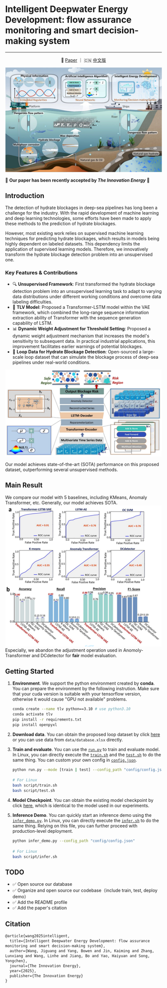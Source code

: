 # Intelligent Deepwater Energy Development: flow assurance monitoring and smart decision-making system
---
<p align="center">
 📑 <a  href="https://www.the-innovation.org/article/doi/10.59717/j.xinn-energy.2025.100081" target="_blank">Paper</a> ｜ 🇨🇳 <a  href="https://github.com/IDED-TLV/IDED-TLV/blob/main/README_zh.md">中文版</a> 
<p>

![](asset/overview.png)

🎉 **Our paper has been recently accepted by _The Innovation Energy_** 🎉

## Introduction

The detection of hydrate blockages in deep-sea pipelines has long been a challenge for the industry. With the rapid development of machine learning and deep learning technologies, some efforts have been made to apply these methods to the prediction of hydrate blockages. 

However, most existing work relies on supervised machine learning techniques for predicting hydrate blockages, which results in models being highly dependent on labeled datasets. This dependency limits the application of supervised learning models. Therefore, we innovatively transform the hydrate blockage detection problem into an unsupervised one.


### Key Features & Contributions
- 🔍 **Unsupervised Framework**: First transformed the hydrate blockage detection problem into an unsupervised learning task to adapt to varying data distributions under different working conditions and overcome data labeling difficulties.
- 🧠 **TLV Model**: Proposed a Transformer-LSTM model within the VAE framework, which combined the long-range sequence information extraction ability of Transformer with the sequence generation capability of LSTM.
- 📊 **Dynamic Weight Adjustment for Threshold Setting**: Proposed a dynamic weight adjustment mechanism that increases the model's sensitivity to subsequent data. In practical industrial applications, this improvement facilitates earlier warnings of potential blockages.
- 📁 **Loop Data for Hydrate Blockage Detection**: Open-sourced a large-scale loop dataset that can simulate the blockage process of deep-sea pipelines under real-world conditions.

![Model Architecture](asset/model.png)

Our model achieves state-of-the-art (SOTA) performance on this proposed dataset, outperforming several unsupervised methods.

## Main Result
We compare our model with 5 baselines, including KMeans, Anomaly Transformer, etc. Generally, our model achieves SOTA.
![](asset/result.png)
Especially, we abandon the adjustment operation used in Anomoly-Transformer and DCdetector for **fair** model evaluation.

## Getting Started

1. **Environment**. We support the python environment created by **conda**. You can prepare the environment by the following instrution. Make sure that your cuda version is suitable with your tensorflow version, otherwise it would cause "GPU not available" problems.

   ```bash
   conda create --name tlv python==3.10 # use python3.10
   conda activate tlv
   pip install -r requirements.txt
   pip install openpyxl
   ```

2. **Download data**. You can obtain the proposed loop dataset by click [here ](https://github.com/IDED-TLV/IDED-TLV/blob/main/data/Database.xlsx) or you can use data from `data/database.xlsx` directly.

3. **Train and evaluate**. You can use the [`run.py`](https://github.com/IDED-TLV/IDED-TLV/blob/main/run.py) to train and evaluate model. In Linux, you can directly execute the [`train.sh`](https://github.com/IDED-TLV/IDED-TLV/blob/main/script/train.sh) and the [`test.sh`](https://github.com/IDED-TLV/IDED-TLV/blob/main/script/test.sh) to do the same thing. You can custom your own config in [`config.json`](https://github.com/IDED-TLV/IDED-TLV/blob/main/config/config.json).

   ```bash
   python run.py --mode [train | test] --config_path "config/config.json"
   
   # For Linux
   bash script/train.sh
   bash script/test.sh
   ```

4. **Model Checkpoint**. You can obtain the existing model checkpoint by click [here](https://github.com/IDED-TLV/IDED-TLV/blob/main/model_pth/transformer-lstm-vae-all-feature.h5), which is identical to the model used in our experiments.

5. **Inference Demo**. You can quickly start an inference demo using the [`infer_demo.py`](https://github.com/IDED-TLV/IDED-TLV/blob/main/infer_demo.py). In Linux, you can directly execute the [`infer.sh`](https://github.com/IDED-TLV/IDED-TLV/blob/main/script/train.sh) to do the same thing. Relying on this file, you can further proceed with production-level deployment.

   ```bash
   python infer_demo.py --config_path "config/config.json"
   
   # For Linux
   bash script/infer.sh
   ```

## TODO

- ✅ Open source our database
- ✅ Organize and open source our codebase（include train, test, deploy demo）
- ✅ Add the README profile
- ✅ Add the paper's citation

## Citation

```
@article{wang2025intelligent,
  title={Intelligent Deepwater Energy Development: flow assurance monitoring and smart decision-making system},
  author={Wang, Jiguang and Yang, Bowen and Jin, Kaiming and Zhang, Lunxiang and Wang, Linhe and Jiang, Bo and Yao, Haiyuan and Song, Yongchen},
  journal={The Innovation Energy},
  year={2025},
  publisher={The Innovation Energy}
}
```
